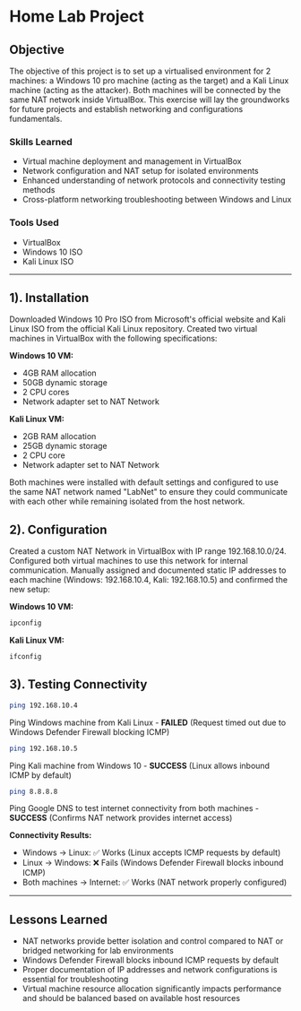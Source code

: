 # Home Lab Project

## Objective

The objective of this project is to set up a virtualised environment for 2 machines: a Windows 10 pro machine (acting as the target) and a Kali Linux machine (acting as the attacker). Both machines will be connected by the same NAT network inside VirtualBox. This exercise will lay the groundworks for future projects and establish networking and configurations fundamentals.

### Skills Learned

- Virtual machine deployment and management in VirtualBox
- Network configuration and NAT setup for isolated environments
- Enhanced understanding of network protocols and connectivity testing methods
- Cross-platform networking troubleshooting between Windows and Linux

### Tools Used

- VirtualBox
- Windows 10 ISO
- Kali Linux ISO

---

## 1). Installation

Downloaded Windows 10 Pro ISO from Microsoft's official website and Kali Linux ISO from the official Kali Linux repository. Created two virtual machines in VirtualBox with the following specifications:

**Windows 10 VM:**

- 4GB RAM allocation
- 50GB dynamic storage
- 2 CPU cores
- Network adapter set to NAT Network

**Kali Linux VM:**

- 2GB RAM allocation
- 25GB dynamic storage
- 2 CPU core
- Network adapter set to NAT Network

Both machines were installed with default settings and configured to use the same NAT network named "LabNet" to ensure they could communicate with each other while remaining isolated from the host network.



## 2). Configuration

Created a custom NAT Network in VirtualBox with IP range 192.168.10.0/24. Configured both virtual machines to use this network for internal communication. Manually assigned and documented static IP addresses to each machine (Windows: 192.168.10.4, Kali: 192.168.10.5) and confirmed the new setup:

**Windows 10 VM:**

```bash
ipconfig
``` 



**Kali Linux VM:**

```bash
ifconfig
```



## 3). Testing Connectivity

```bash
ping 192.168.10.4
```

Ping Windows machine from Kali Linux - **FAILED** (Request timed out due to Windows Defender Firewall blocking ICMP)

```bash
ping 192.168.10.5
```

Ping Kali machine from Windows 10 - **SUCCESS** (Linux allows inbound ICMP by default)

```bash
ping 8.8.8.8
```

Ping Google DNS to test internet connectivity from both machines - **SUCCESS** (Confirms NAT network provides internet access)

**Connectivity Results:**

- Windows → Linux: ✅ Works (Linux accepts ICMP requests by default)
- Linux → Windows: ❌ Fails (Windows Defender Firewall blocks inbound ICMP)
- Both machines → Internet: ✅ Works (NAT network properly configured)

---

## Lessons Learned

- NAT networks provide better isolation and control compared to NAT or bridged networking for lab environments
- Windows Defender Firewall blocks inbound ICMP requests by default
- Proper documentation of IP addresses and network configurations is essential for troubleshooting
- Virtual machine resource allocation significantly impacts performance and should be balanced based on available host resources
